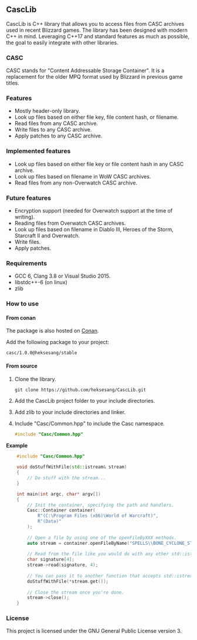 ## CascLib

CascLib is C++ library that allows you to access files from CASC archives used in recent Blizzard games.
The library has been designed with modern C++ in mind. Leveraging C++17 and standard features as much as possible, the goal to easily integrate with other libraries.

### CASC

CASC stands for "Content Addressable Storage Container".
It is a replacement for the older MPQ format used by Blizzard in previous game titles.

### Features

* Mostly header-only library.
* Look up files based on either file key, file content hash, or filename.
* Read files from any CASC archive.
* Write files to any CASC archive.
* Apply patches to any CASC archive.

### Implemented features

* Look up files based on either file key or file content hash in any CASC archive.
* Look up files based on filename in WoW CASC archives.
* Read files from any non-Overwatch CASC archive.

### Future features

* Encryption support (needed for Overwatch support at the time of writing).
* Reading files from Overwatch CASC archives.
* Look up files based on filename in Diablo III, Heroes of the Storm, Starcraft II and Overwatch.
* Write files.
* Apply patches.

### Requirements

* GCC 6, Clang 3.8 or Visual Studio 2015.
* libstdc++-6 (on linux)
* zlib

### How to use

#### From conan

The package is also hosted on [Conan](https://www.conan.io/).

Add the following package to your project:
```
casc/1.0.0@heksesang/stable
```

#### From source

1. Clone the library.
   ```
   git clone https://github.com/heksesang/CascLib.git
   ```

2. Add the CascLib project folder to your include directories.

3. Add zlib to your include directories and linker.

4. Include "Casc/Common.hpp" to include the Casc namespace.
   ``` c++
   #include "Casc/Common.hpp"
   ```

**Example**
``` c++
    #include "Casc/Common.hpp"
    
    void doStuffWithFile(std::istream& stream)
    {
        // Do stuff with the stream...
    }

    int main(int argc, char* argv[])
    {
        // Init the container, specifying the path and handlers.
        Casc::Container container(
            R"(C:\Program Files (x86)\World of Warcraft)",
            R"(Data)"
        );
        
        // Open a file by using one of the openFileByXXX methods.
        auto stream = container.openFileByName("SPELLS\\BONE_CYCLONE_STATE.M2");
        
        // Read from the file like you would do with any other std::istream object.
        char signature[4];
        stream->read(signature, 4);
        
        // You can pass it to another function that accepts std::istream.
        doStuffWithFile(*stream.get());
        
        // Close the stream once you're done.
        stream->close();
    }
```

### License

This project is licensed under the GNU General Public License version 3.
